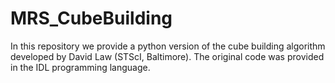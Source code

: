 # MRS_CubeBuilding
In this repository we provide a python version of the cube building algorithm developed by David Law (STScI, Baltimore). The original code was provided in the IDL programming language.
